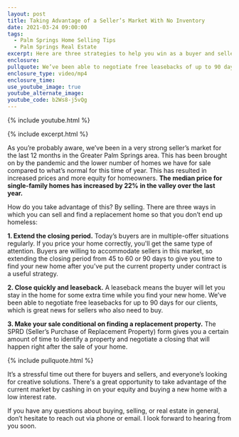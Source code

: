 ```yaml
---
layout: post
title: Taking Advantage of a Seller’s Market With No Inventory
date: 2021-03-24 09:00:00
tags:
  - Palm Springs Home Selling Tips
  - Palm Springs Real Estate
excerpt: Here are three strategies to help you win as a buyer and seller right now.
enclosure:
pullquote: We’ve been able to negotiate free leasebacks of up to 90 days.
enclosure_type: video/mp4
enclosure_time:
use_youtube_image: true
youtube_alternate_image:
youtube_code: b2Ws8-j5vQg
---
```

{% include youtube.html %}

{% include excerpt.html %}

As you’re probably aware, we’ve been in a very strong seller’s market for the last 12 months in the Greater Palm Springs area. This has been brought on by the pandemic and the lower number of homes we have for sale compared to what’s normal for this time of year. This has resulted in increased prices and more equity for homeowners. **The median price for single-family homes has increased by 22% in the valley over the last year.**

How do you take advantage of this? By selling. There are three ways in which you can sell and find a replacement home so that you don’t end up homeless:

**1\. Extend the closing period.** Today’s buyers are in multiple-offer situations regularly. If you price your home correctly, you'll get the same type of attention. Buyers are willing to accommodate sellers in this market, so extending the closing period from 45 to 60 or 90 days to give you time to find your new home after you’ve put the current property under contract is a useful strategy.

**2\. Close quickly and leaseback.** A leaseback means the buyer will let you stay in the home for some extra time while you find your new home. We’ve been able to negotiate free leasebacks for up to 90 days for our clients, which is great news for sellers who also need to buy.&nbsp;

**3\. Make your sale conditional on finding a replacement property.** The SPRD (Seller’s Purchase of Replacement Property) form gives you a certain amount of time to identify a property and negotiate a closing that will happen right after the sale of your home.

{% include pullquote.html %}

It’s a stressful time out there for buyers and sellers, and everyone’s looking for creative solutions. There's a great opportunity to take advantage of the current market by cashing in on your equity and buying a new home with a low interest rate.&nbsp;

If you have any questions about buying, selling, or real estate in general, don’t hesitate to reach out via phone or email. I look forward to hearing from you soon.
